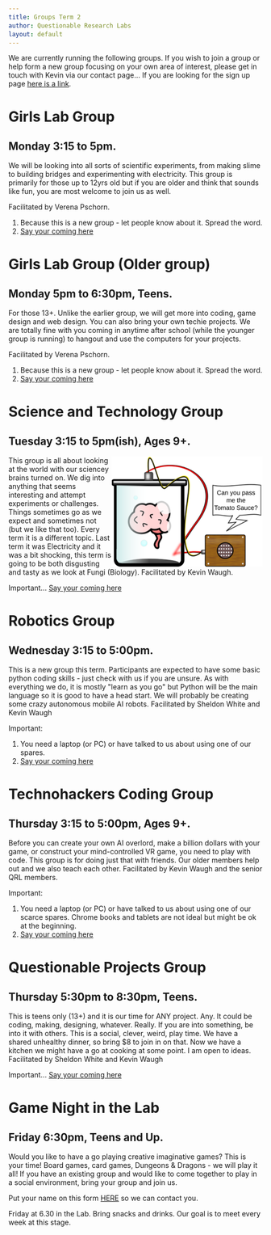 ```yaml
---
title: Groups Term 2
author: Questionable Research Labs
layout: default
---
```

[IntrestForm]: https://forms.gle/UcR16rzizY9wP1ba8

We are currently running the following groups. If you wish to join a group or help form a new group focusing on your own area of interest, please get in touch with
Kevin via our contact page… If you are looking for the sign up page [here is a link](https://forms.gle/NVy8Nwq8rgY2tUZq6).

# Girls Lab Group

## Monday 3:15 to 5pm.
We will be looking into all sorts of scientific experiments, from making slime to building bridges and experimenting with electricity. This group is primarily for those up to 12yrs old but if you are older and think that sounds like fun, you are most welcome to join us as well. 

Facilitated by Verena Pschorn.

1. Because this is a new group - let people know about it. Spread the word.
2.  [Say your coming here][IntrestForm]

<!-- [Find out more and registration here…](/groups/geek-girls-group) -->

# Girls Lab Group (Older group)

## Monday 5pm to 6:30pm, Teens.
For those 13+.  Unlike the earlier group, we will get more into coding, game design and web design. You can also bring your own techie projects. We are totally fine with you coming in anytime after school (while the younger group is running) to hangout and use the computers for your projects. 

Facilitated by Verena Pschorn.

1. Because this is a new group - let people know about it. Spread the word.
2.  [Say your coming here][IntrestForm]


# Science and Technology Group

## Tuesday 3:15 to 5pm(ish), Ages 9+.

<img src="/info-page-assets/groups/experment_o.png" style="float: right">

This group is all about looking at the world with our sciencey brains turned on. We dig into anything that seems interesting and attempt experiments or challenges. Things sometimes go as we expect and sometimes not (but we like that too). Every term it is a different topic. Last term it was Electricity and it was a bit shocking, this term is going to be both disgusting and tasty as we look at Fungi (Biology). Facilitated by Kevin Waugh.

Important... [Say your coming here][IntrestForm]

<!-- [Find out more and registration here…](/groups/sci-tech) -->

# Robotics Group

## Wednesday 3:15 to 5:00pm.

This is a new group this term. Participants are expected to have some basic python coding skills - just check with us if you are unsure. As with everything we do, it is mostly "learn as you go" but Python will be the main language so it is good to have a head start. We will probably be creating some crazy autonomous mobile AI robots. Facilitated by Sheldon White and Kevin Waugh 

Important:

1. You need a laptop (or PC) or have talked to us about using one of our spares.
2. [Say your coming here][IntrestForm]

<!-- [Find out more…](/groups/robotics) -->

# Technohackers Coding Group

## Thursday 3:15 to 5:00pm, Ages 9+.

Before you can create your own AI overlord, make a billion dollars with your game, or construct your mind-controlled VR game, you need to play with code. This group is for doing just that with friends. Our older members help out and we also teach each other.
Facilitated by Kevin Waugh and the senior QRL members.

Important:

1. You need a laptop (or PC) or have talked to us about using one of our scarce spares. Chrome books and tablets are not ideal but might be ok at the beginning.
2. [Say your coming here][IntrestForm]

<!-- [Find out more and registration…](/groups/coding) -->

# Questionable Projects Group

## Thursday 5:30pm to 8:30pm, Teens.

This is teens only (13+) and it is our time for ANY project. Any. It could be coding, making, designing, whatever. Really. If you are into something, be into it with others. This is a social, clever, weird, play time. We have a shared unhealthy dinner, so bring $8 to join in on that. Now we have a kitchen we might have a go at cooking at some point. I am open to ideas.
Facilitated by Sheldon White and Kevin Waugh

Important... [Say your coming here][IntrestForm]

<!-- [Find out more and registration…](/groups/questionable) -->



# Game Night in the Lab

## Friday 6:30pm, Teens and Up.

Would you like to have a go playing creative imaginative games? This is your time! Board games, card games, Dungeons & Dragons - we will play it all! If you have an existing group and would like to come together to play in a social environment, bring your group and join us.

Put your name on this form [HERE](https://forms.gle/jbzEoyHacFBgJp817) so we can contact you.

Friday at 6.30 in the Lab. Bring snacks and drinks. Our goal is to meet every week at this stage. 

<!-- [Find out more and registration…](/groups/game-in-lab) -->
